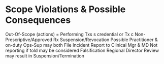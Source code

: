 # Scope Violations & Possible Consequences

Out-Of-Scope (actions) = Performing Txs s credential
or Tx c Non-Prescriptive/Approved Rx
 Suspension/Revocation Possible
Practitioner & on-duty Ops-Sup may both File Incident Report to Clinical Mgr & MD  Not reporting if told may be considered Falsification
 Regional Director Review may result in Suspension/Termination
